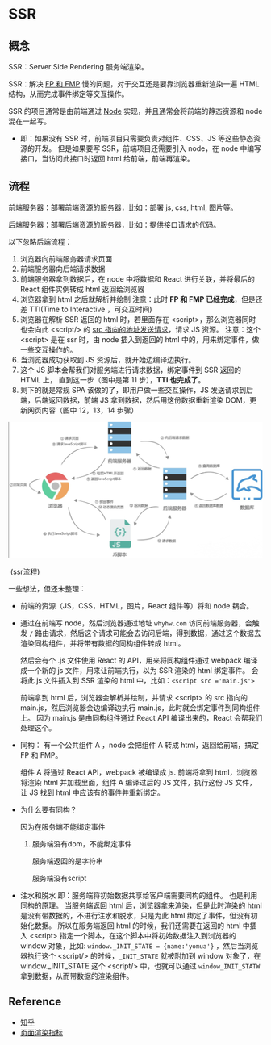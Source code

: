 # SSR

## 概念

SSR：Server Side Rendering 服务端渲染。

SSR：解决 [FP 和 FMP](https://github.com/LuckyWinty/fe-weekly-questions/issues/56) 慢的问题，对于交互还是要靠浏览器重新渲染一遍 HTML 结构，从而完成事件绑定等交互操作。

SSR 的项目通常是由前端通过 [Node](https://nodejs.org/en) 实现，并且通常会将前端的静态资源和 node 混在一起写。

- 即：如果没有 SSR 时，前端项目只需要负责对组件、CSS、JS 等这些静态资源的开发。
  但是如果要写 SSR，前端项目还需要引入 node，在 node 中编写接口，当访问此接口时返回 html 给前端，前端再渲染。

## 流程

前端服务器：部署前端资源的服务器，比如：部署 js, css, html, 图片等。

后端服务器：部署后端资源的服务器，比如：提供接口请求的代码。

以下忽略后端流程：

1. 浏览器向前端服务器请求页面
2. 前端服务器向后端请求数据
3. 前端服务器拿到数据后，在 node 中将数据和 React 进行关联，并将最后的 React  组件实例转成 html 返回给浏览器
4. 浏览器拿到 html 之后就解析并绘制
   注意：此时 **FP 和 FMP 已经完成**，但是还差 TTI(Time to Interactive ，可交互时间)
5. 浏览器在解析 SSR 返回的 html 时，若里面存在  \<script>，那么浏览器同时也会向此 \<script/> 的 [src 指向的地址发送请求](https://developer.mozilla.org/zh-CN/docs/Learn/Getting_started_with_the_web/How_the_Web_works#%E8%A7%A3%E6%9E%90%E7%BB%84%E6%88%90%E6%96%87%E4%BB%B6%E7%9A%84%E9%A1%BA%E5%BA%8F)，请求 JS 资源。
   注意：这个 \<script> 是在 ssr 时，由 node 插入到返回的 html 中的，用来绑定事件，做一些交互操作的。
6. 当浏览器成功获取到 JS 资源后，就开始边编译边执行。
7. 这个 JS 脚本会帮我们对服务端进行请求数据，绑定事件到 SSR 返回的 HTML 上，
   直到这一步（图中是第 11 步），**TTI 也完成了**。
8. 剩下的就是常规 SPA 该做的了，即用户做一些交互操作，JS 发送请求到后端，后端返回数据，前端 JS 拿到数据，然后用这份数据重新渲染 DOM，更新网页内容（图中 12，13，14 步骤）

![](./picture/ssr流程.png)

​																	(ssr流程)



一些想法，但还未整理：

- 前端的资源（JS，CSS，HTML，图片，React 组件等）将和 node 耦合。

- 通过在前端写 node，然后浏览器通过地址 `whyhw.com` 访问前端服务器，会触发 `/` 路由请求，然后这个请求可能会去访问后端，得到数据，通过这个数据去渲染同构组件，并将带有数据的同构组件转成 html。

  然后会有个 .js 文件使用 React 的 API，用来将同构组件通过 webpack 编译成一个新的 js 文件，用来让前端执行，以为 SSR 渲染的 html 绑定事件。
  会将此 js 文件插入到 SSR 渲染的 html 中，比如：`<script src ='main.js'>`

  前端拿到 html  后，浏览器会解析并绘制，并请求 \<script> 的 src 指向的 main.js，然后浏览器会边编译边执行 main.js，此时就会绑定事件到同构组件上。
  因为 main.js 是由同构组件通过 React API 编译出来的，React 会帮我们处理这个。

- 同构：
  有一个公共组件 A ，node 会把组件 A 转成 html，返回给前端，搞定 FP 和 FMP。

  组件 A 将通过 React API，webpack 被编译成 js.
  前端将拿到 html，浏览器将渲染 html 并加载里面，组件 A 编译过后的 JS 文件，执行这份 JS 文件，让 JS 找到 html 中应该有的事件并重新绑定。

- 为什么要有同构？

  因为在服务端不能绑定事件

  1. 服务端没有dom，不能绑定事件

     服务端返回的是字符串

     服务端没有script
  
- 注水和脱水
  即：服务端将初始数据共享给客户端需要同构的组件。
  也是利用同构的原理。
  当服务端返回 html 后，浏览器拿来渲染，但是此时渲染的 html 是没有带数据的，不进行注水和脱水，只是为此 html 绑定了事件，但没有初始化数据。
  所以在服务端返回 html 的时候，我们还需要在返回的 html 中插入 \<script> 指定一个脚本，在这个脚本中将初始数据注入到浏览器的 window 对象，比如: `window._INIT_STATE = {name:'yomua'}` ，然后当浏览器执行这个 \<script/> 的时候，`_INIT_STATE` 就被附加到 window 对象了，在 window._INIT_STATE 这个 \<script/> 中，也就可以通过 `window_INIT_STATW` 拿到数据，从而带数据的渲染组件。



## Reference

- [知乎](https://zhuanlan.zhihu.com/p/357538660) 
- [页面渲染指标](https://web.dev/user-centric-performance-metrics/) 


